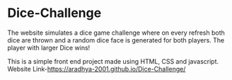 # Dice-Challenge

The website simulates a dice game challenge where on every refresh both dice are thrown and a random dice face is generated for both players. The player with larger Dice wins!

This is a simple front end project made using HTML, CSS and javascript.
Website Link-https://aradhya-2001.github.io/Dice-Challenge/
